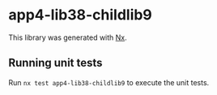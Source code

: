 # app4-lib38-childlib9

This library was generated with [Nx](https://nx.dev).

## Running unit tests

Run `nx test app4-lib38-childlib9` to execute the unit tests.

